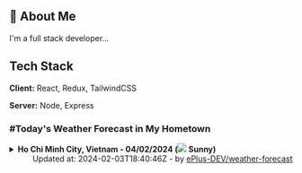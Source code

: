 ## 🚀 About Me
I'm a full stack developer...


## Tech Stack

**Client:** React, Redux, TailwindCSS

**Server:** Node, Express

### #Today's Weather Forecast in My Hometown



<details>
    <summary><b>Ho Chi Minh City, Vietnam - 04/02/2024 (<img src="https://cdn.weatherapi.com/weather/64x64/day/113.png" /> Sunny)</b>
    </summary>

    
<table>
    <tr>
        <th>Hour</th>
        <td>00:00</td><td>01:00</td><td>02:00</td><td>03:00</td><td>04:00</td><td>05:00</td><td>06:00</td><td>07:00</td><td>08:00</td><td>09:00</td><td>10:00</td><td>11:00</td><td>12:00</td><td>13:00</td><td>14:00</td><td>15:00</td><td>16:00</td><td>17:00</td><td>18:00</td><td>19:00</td><td>20:00</td><td>21:00</td><td>22:00</td><td>23:00</td>
    </tr>
    <tr>
        <th>Weather</th>
        <td><img src="https://cdn.weatherapi.com/weather/64x64/night/113.png"></img></td><td><img src="https://cdn.weatherapi.com/weather/64x64/night/113.png"></img></td><td><img src="https://cdn.weatherapi.com/weather/64x64/night/113.png"></img></td><td><img src="https://cdn.weatherapi.com/weather/64x64/night/113.png"></img></td><td><img src="https://cdn.weatherapi.com/weather/64x64/night/113.png"></img></td><td><img src="https://cdn.weatherapi.com/weather/64x64/night/113.png"></img></td><td><img src="https://cdn.weatherapi.com/weather/64x64/night/113.png"></img></td><td><img src="https://cdn.weatherapi.com/weather/64x64/day/113.png"></img></td><td><img src="https://cdn.weatherapi.com/weather/64x64/day/113.png"></img></td><td><img src="https://cdn.weatherapi.com/weather/64x64/day/113.png"></img></td><td><img src="https://cdn.weatherapi.com/weather/64x64/day/113.png"></img></td><td><img src="https://cdn.weatherapi.com/weather/64x64/day/113.png"></img></td><td><img src="https://cdn.weatherapi.com/weather/64x64/day/113.png"></img></td><td><img src="https://cdn.weatherapi.com/weather/64x64/day/113.png"></img></td><td><img src="https://cdn.weatherapi.com/weather/64x64/day/113.png"></img></td><td><img src="https://cdn.weatherapi.com/weather/64x64/day/116.png"></img></td><td><img src="https://cdn.weatherapi.com/weather/64x64/day/116.png"></img></td><td><img src="https://cdn.weatherapi.com/weather/64x64/day/113.png"></img></td><td><img src="https://cdn.weatherapi.com/weather/64x64/night/113.png"></img></td><td><img src="https://cdn.weatherapi.com/weather/64x64/night/113.png"></img></td><td><img src="https://cdn.weatherapi.com/weather/64x64/night/113.png"></img></td><td><img src="https://cdn.weatherapi.com/weather/64x64/night/113.png"></img></td><td><img src="https://cdn.weatherapi.com/weather/64x64/night/113.png"></img></td><td><img src="https://cdn.weatherapi.com/weather/64x64/night/113.png"></img></td>
    </tr>
    <tr>
        <th>Condition</th>
        <td width="200px">Clear </td><td width="200px">Clear</td><td width="200px">Clear </td><td width="200px">Clear </td><td width="200px">Clear </td><td width="200px">Clear </td><td width="200px">Clear </td><td width="200px">Sunny</td><td width="200px">Sunny</td><td width="200px">Sunny</td><td width="200px">Sunny</td><td width="200px">Sunny</td><td width="200px">Sunny</td><td width="200px">Sunny</td><td width="200px">Sunny</td><td width="200px">Partly Cloudy </td><td width="200px">Partly Cloudy </td><td width="200px">Sunny</td><td width="200px">Clear </td><td width="200px">Clear </td><td width="200px">Clear </td><td width="200px">Clear </td><td width="200px">Clear </td><td width="200px">Clear </td>
    </tr>
    <tr>
        <th>Temperature</th>
        <td>24.8 °C</td><td>26 °C</td><td>24.4 °C</td><td>24.1 °C</td><td>23.8 °C</td><td>23.7 °C</td><td>23.4 °C</td><td>24.2 °C</td><td>26.2 °C</td><td>28.6 °C</td><td>30.9 °C</td><td>32.9 °C</td><td>34.4 °C</td><td>35.5 °C</td><td>36.4 °C</td><td>35.9 °C</td><td>33.7 °C</td><td>30.4 °C</td><td>28.3 °C</td><td>27.1 °C</td><td>26.7 °C</td><td>26.4 °C</td><td>26.2 °C</td><td>25.9 °C</td>
    </tr>
    <tr>
        <th>Wind</th>
        <td>13.7 kph</td><td>11.2 kph</td><td>11.2 kph</td><td>10.1 kph</td><td>9 kph</td><td>7.9 kph</td><td>5.4 kph</td><td>2.9 kph</td><td>5.8 kph</td><td>5 kph</td><td>4 kph</td><td>2.5 kph</td><td>1.8 kph</td><td>2.2 kph</td><td>0.4 kph</td><td>7.6 kph</td><td>20.9 kph</td><td>22.7 kph</td><td>21.6 kph</td><td>20.2 kph</td><td>19.1 kph</td><td>18 kph</td><td>14.8 kph</td><td>11.9 kph</td>
    </tr>
</table>

</details>

<div align="right">
    Updated at: 2024-02-03T18:40:46Z - by <a target="_blank"
        href="https://github.com/ePlus-DEV/weather-forecast">ePlus-DEV/weather-forecast</a>
</div>